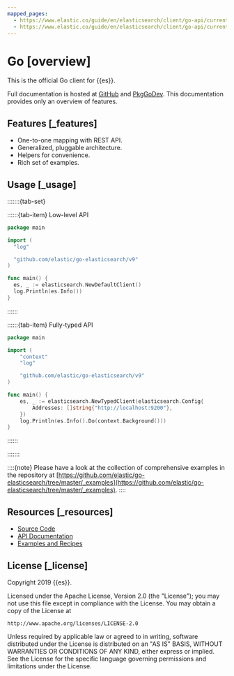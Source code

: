 ```yaml
---
mapped_pages:
  - https://www.elastic.co/guide/en/elasticsearch/client/go-api/current/index.html
  - https://www.elastic.co/guide/en/elasticsearch/client/go-api/current/overview.html
---
```


# Go [overview]

This is the official Go client for {{es}}.

Full documentation is hosted at [GitHub](https://github.com/elastic/go-elasticsearch) and [PkgGoDev](https://pkg.go.dev/github.com/elastic/go-elasticsearch). This documentation provides only an overview of features.


## Features [_features]

* One-to-one mapping with REST API.
* Generalized, pluggable architecture.
* Helpers for convenience.
* Rich set of examples.


## Usage [_usage]

:::::::{tab-set}

::::::{tab-item} Low-level API
```go
package main

import (
  "log"

  "github.com/elastic/go-elasticsearch/v9"
)

func main() {
  es, _ := elasticsearch.NewDefaultClient()
  log.Println(es.Info())
}
```
::::::

::::::{tab-item} Fully-typed API
```go
package main

import (
	"context"
	"log"

	"github.com/elastic/go-elasticsearch/v9"
)

func main() {
	es, _ := elasticsearch.NewTypedClient(elasticsearch.Config{
		Addresses: []string{"http://localhost:9200"},
	})
	log.Println(es.Info().Do(context.Background()))
}
```
::::::

:::::::

::::{note}
Please have a look at the collection of comprehensive examples in the repository at [https://github.com/elastic/go-elasticsearch/tree/master/_examples](https://github.com/elastic/go-elasticsearch/tree/master/_examples).
::::



## Resources [_resources]

* [Source Code](https://github.com/elastic/go-elasticsearch)
* [API Documentation](https://pkg.go.dev/github.com/elastic/go-elasticsearch)
* [Examples and Recipes](https://github.com/elastic/go-elasticsearch/tree/master/_examples)


## License [_license]

Copyright 2019 {{es}}.

Licensed under the Apache License, Version 2.0 (the "License"); you may not use this file except in compliance with the License. You may obtain a copy of the License at

```
http://www.apache.org/licenses/LICENSE-2.0
```
Unless required by applicable law or agreed to in writing, software distributed under the License is distributed on an "AS IS" BASIS, WITHOUT WARRANTIES OR CONDITIONS OF ANY KIND, either express or implied. See the License for the specific language governing permissions and limitations under the License.

